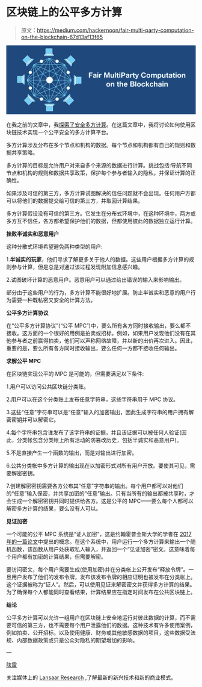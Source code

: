 # 区块链上的公平多方计算

> 原文：<https://medium.com/hackernoon/fair-multi-party-computation-on-the-blockchain-67d13af13f65>

![](img/79c84d0f8d813b5793913ba782f8649f.png)

在我之前的文章中，我[探索了安全多方计算](https://hackernoon.com/what-is-secure-multi-party-computation-232caef900b9)。在这篇文章中，我将讨论如何使用区块链技术实现一个公平安全的多方计算平台。

多方计算涉及分布在多个节点和机构的数据。每个节点和机构都有自己的规则和数据共享策略。

多方计算的目标是允许用户对来自多个来源的数据进行计算。挑战包括:导航不同节点和机构的规则和数据共享政策，保护每个参与者输入的隐私，并保证计算的正确性。

如果涉及可信的第三方，多方计算试图解决的信任问题就不会出现。任何用户方都可以将他们的数据提交给可信的第三方，并取回计算结果。

多方计算假设没有可信的第三方。它发生在分布式环境中，在这种环境中，两方或多方互不信任，各方都希望保护他们的数据，但都使用彼此的数据独立运行计算。

**挫败半诚实和恶意用户**

这种分散式环境希望避免两种类型的用户:

1.**半诚实的玩家**，他们寻求了解更多关于他人的数据。这些用户根据多方计算的规则参与计算，但是总是对通过该过程发现附加信息感兴趣。

2.试图破坏计算的恶意用户。恶意用户可以通过给出错误的输入来影响输出。

部分由于这些用户的行为，多方计算不能很好地扩展。防止半诚实和恶意的用户行为需要一种既私密又安全的计算方法。

**公平多方计算协议**

在“公平多方计算协议”(“公平 MPC”)中，要么所有各方同时接收输出，要么都不接收。这方面的一个很好的用例是拍卖或招标。例如，如果用户发现他们没有在其他参与者之前赢得拍卖，他们可以声称网络故障，并以新的出价再次进入。因此，重要的是，要么所有各方同时接收输出，要么任何一方都不接收任何输出。

**求解公平 MPC**

在区块链实现公平的 MPC 是可能的，但需要满足以下条件:

1.用户可以访问公共区块链分类账。

2.用户可以在这个分类账上发布任意字符串，这些字符串用于 MPC 协议。

3.这些“任意”字符串可以是“任意”输入的加密输出，因此生成字符串的用户拥有解密密钥并可以解密它。

4.每个字符串包含谁发布了该字符串的证据，并且该证据可以被任何人验证(因此，分类帐包含分类帐上所有活动的防篡改历史，包括半诚实和恶意用户)。

5.不是直接产生一个函数的输出，而是对输出进行加密。

6.公共分类帐中多方计算的输出现在以加密形式对所有用户开放。要使其可见，需要解密密钥。

7.创建解密密钥需要各方公布其“任意”字符串的输出。每个用户都可以对他们的“任意”输入保密，并共享加密的“任意”输出。只有当所有的输出都被共享时，才会生成一个解密密钥并同时提供给各方。这是公平的 MPC——要么每个人都可以解密多方计算的结果，要么没有人可以。

**见证加密**

一个可能的公平 MPC 系统是“证人加密”，这是约翰霍普金斯大学的学者在 [2017 年的一篇论文](https://www.semanticscholar.org/paper/Fairness-in-an-Unfair-World%3A-Fair-Multiparty-from-Choudhuri-Green/0db289e3a13a457c3600a61a1a24784e23d81840)中提出的概念。在这个系统中，用户运行一个多方计算来输出一个随机函数，该函数从用户处获取私人输入，并返回一个“见证加密”密文。这意味着每个用户都有加密的计算结果，但需要解密。

要访问密文，每个用户需要生成(使用加密)并在分类帐上公开发布“释放令牌”。一旦用户发布了他们的发布令牌，发布该发布令牌的相应证明也被发布在分类帐上。这个证据被称为“证人”。然后，可以使用见证来解密密文并获得多方计算的结果。为了确保每个人都能同时查看结果，计算结果应在指定时间发布在公共区块链上。

**结论**

公平多方计算可以允许一组用户在区块链上安全地运行对彼此数据的计算，而不需要可信的第三方，也不需要每个用户泄露他们的数据。这种技术有许多使用案例，例如拍卖、公开招标，以及使用健康、财务或其他敏感数据的项目，这些数据受法规、内部数据政策或只是公众对隐私的期望增加的影响。

—

[陕雷](http://www.shaanray.com)

关注媒体上的 [Lansaar Research](https://medium.com/lansaar) ,了解最新的新兴技术和新的商业模式。